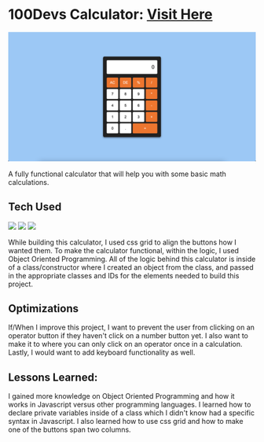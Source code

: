 # 100Devs Calculator: <a target="_blank" href="https://danielle-higgins.github.io/100devs-calc/">Visit Here</a>

<img src="https://github.com/Danielle-Higgins/100devs-calc/blob/main/img/calc-preview.png">

A fully functional calculator that will help you with some basic math calculations.

## Tech Used

<p>
  <img src="https://img.shields.io/badge/html5-%23E34F26.svg?style=for-the-badge&logo=html5&logoColor=white">
  <img src="https://img.shields.io/badge/css3-%231572B6.svg?style=for-the-badge&logo=css3&logoColor=white">
  <img src="https://img.shields.io/badge/javascript-%23323330.svg?style=for-the-badge&logo=javascript&logoColor=%23F7DF1E">
</p>

While building this calculator, I used css grid to align the buttons how I wanted them. To make the calculator functional, within the logic, I used Object Oriented Programming. All of the logic behind this calculator is inside of a class/constructor where I created an object from the class, and passed in the appropriate classes and IDs for the elements needed to build this project.

## Optimizations

If/When I improve this project, I want to prevent the user from clicking on an operator button if they haven't click on a number button yet. I also want to make it to where you can only click on an operator once in a calculation. Lastly, I would want to add keyboard functionality as well.

## Lessons Learned:

I gained more knowledge on Object Oriented Programming and how it works in Javascript versus other programming languages. I learned how to declare private variables inside of a class which I didn't know had a specific syntax in Javascript. I also learned how to use css grid and how to make one of the buttons span two columns.
